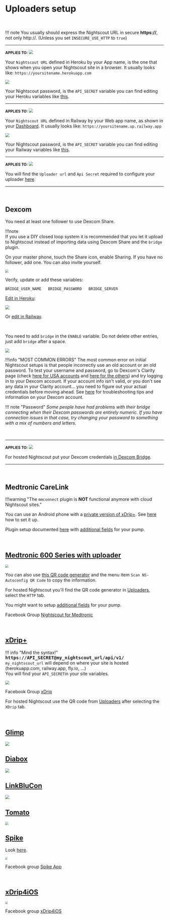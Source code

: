 # Uploaders setup

</br>

!!! note
    You usually should express the Nightscout URL in secure **https://**, not only http://.  (Unless you set `INSECURE_USE_HTTP` to `true`)

------

<span style="font-size:smaller;">**APPLIES TO:**</span>	<img src="../../vendors/img/Heroku.png" style="zoom:80%;" />

Your `Nightscout URL` defined in Heroku by your App name, is the one that shows when you open your Nightscout site in a browser. It usually looks like: `https://yoursitename.herokuapp.com`

<img src="../../nightscout/img/SetupNS44.png" style="zoom:80%;" />

Your Nightscout password, is the `API_SECRET` variable you can find editing your Heroku variables like [this](../../../vendors/heroku/new_user/#editing-config-vars-in-heroku).

------

<span style="font-size:smaller;">**APPLIES TO:**</span>	<img src="../../vendors/img/railway-app-logo.png" style="zoom:80%;" />

Your `Nightscout URL` defined in Railway by your Web app name, as shown in your [Dashboard](https://railway.app/dashboard). It usually looks like: `https://yoursitename.up.railway.app`

<img src="../../../vendors/railway/img/RailwayM14.png" style="zoom:80%;" />

Your Nightscout password, is the `API_SECRET` variable you can find editing your Railway variables like [this](../../../vendors/railway/new_user/#editing-variables-in-railway).

------

<span style="font-size:smaller;">**APPLIES TO:**</span>	<img src="../../vendors/img/T1Pal.png" style="zoom:80%;" />

You will find the `Uploader url` and `Api Secret` required to configure your uploader [here](https://www.t1pal.com/account/sites/my#Uploaders).

------

</br>

## Dexcom

You need at least one follower to use Dexcom Share.

!!!note  
    If you use a DIY closed loop system it is recommended that you let it upload to Nightscout instead of importing data using Dexcom Share and the `bridge` plugin.

On your master phone, touch the Share icon, enable Sharing. If you have no follower, add one. You can also invite yourself.

<img src="../img/UploadCFG09.png" style="zoom:60%;" />

</br>

Verify, update or add these variables:

`BRIDGE_USER_NAME  
BRIDGE_PASSWORD  
BRIDGE_SERVER`

[Edit in Heroku](../../vendors/heroku/new_user/#editing-config-vars-in-heroku):

<img src="../../nightscout/img/NewNS35.png" style="zoom:80%;" />

Or [edit in Railway](../../vendors/railway/new_user/#editing-variables-in-railway).

</br>

You need to add `bridge` in the `ENABLE` variable. Do not delete other entries, just add `bridge` after a space.

<img src="../../nightscout/img/NewNS38.png" style="zoom:80%;" />

</br>

!!!info "MOST COMMON ERRORS"
    The most common error on initial Nightscout setups is that people incorrectly use an old account or an old password. To test your username and password, go to Dexcom's Clarity page (check [here for USA accounts](https://clarity.dexcom.com) and [here for the others](https://clarity.dexcom.eu)) and try logging in to your Dexcom account. If your account info isn't valid, or you don't see any data in your Clarity account... you need to figure out your actual credentials before moving ahead. See [here](../../troubleshoot/dexcom_bridge/) for troubleshooting tips and information on your Dexcom account.

!!! note "Password"
    *Some people have had problems with their bridge connecting when their Dexcom passwords are entirely numeric. If you have connection issues in that case, try changing your password to something with a mix of numbers and letters.*

</br>

------

<span style="font-size:smaller;">**APPLIES TO:**</span>	<img src="../../vendors/img/T1Pal.png" style="zoom:80%;" />

For hosted Nightscout put your Dexcom credentials [in Dexcom Bridge](https://www.t1pal.com/account/sites/my#DataIngress).

------

</br>

## Medtronic CareLink

!!!warning "The `mmconnect` plugin is **NOT** functional anymore with cloud Nightscout sites."

You can use an Android phone with a [private version of xDrip+](https://github.com/benceszasz/xDripCareLinkFollower). See [here](../../uploader/setup/#xdrip) how to set it up.

Plugin setup documented [here](https://github.com/nightscout/cgm-remote-monitor/#mmconnect-minimed-connect-bridge) with [additional fields](https://github.com/nightscout/cgm-remote-monitor/#pump-pump-monitoring) for your pump.

</br>

## [Medtronic 600 Series with uploader](http://pazaan.github.io/600SeriesAndroidUploader/)

<img src="../img/UploadCFG08.png" style="zoom:60%;" />

You can also use [this QR code generator](https://nightscout.github.io/pages/configure/) and the menu item `Scan NS-Autoconfig QR Code` to copy the information.

For hosted Nightscout you'll find the QR code generator in [Uploaders](https://www.t1pal.com/account/sites/my#Uploaders), select the `HTTP` tab.

You might want to setup [additional fields](https://github.com/nightscout/cgm-remote-monitor/#pump-pump-monitoring) for your pump.

Facebook Group [Nightscout for Medtronic](https://www.facebook.com/groups/NightscoutForMedtronic)

</br>

## [xDrip+](https://jamorham.github.io/#xdrip-plus)

!!! info "Mind the syntax!"
    <span style="font-size:larger;">**`https://API_SECRET@my_nightscout_url/api/v1/`**</span>  
    `my_nightscout_url` will depend on where your site is hosted (herokuapp.com, railway.app, fly.io, ...)  
    You will find your `API_SECRET`in your site variables.

<img src="../img/UploadCFG00.png" style="zoom:80%;" />

Facebook Group [xDrip](https://www.facebook.com/groups/xDripG5)

For hosted Nightscout use the QR code from [Uploaders](https://www.t1pal.com/account/sites/my#Uploaders) after selecting the `XDrip` tab.

</br>

## [Glimp](https://play.google.com/store/apps/details?id=it.ct.glicemia)

<img src="../img/UploadCFG02.png" style="zoom:80%;" />

</br>

## [Diabox](https://www.bubblan.org/diabox/)

<img src="../img/UploadCFG03.png" style="zoom:80%;" />

</br>

## [LinkBluCon](https://www.ambrosiasys.com/our-products/linkblucon/)

<img src="../img/UploadCFG04.png" style="zoom:80%;" />

</br>

## [Tomato](http://tomato.cool/)

<img src="../img/UploadCFG05.png" style="zoom:60%;" />

</br>

## [Spike](https://spike-app.com/)

Look [here](https://github.com/SpikeApp/Spike/wiki/Spike-Follower-Mode#configure-spike-master).

<img src="../img/UploadCFG10.png" style="zoom:45%;" />

Facebook group [Spike App](https://www.facebook.com/groups/spikeapp)

</br>

## [xDrip4iOS](https://xdrip4ios.readthedocs.io/en/latest/)

<img src="../img/UploadCFG06.png" style="zoom:50%;" />

Facebook group [xDrip4iOS](https://www.facebook.com/groups/853994615056838/)
